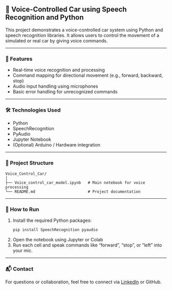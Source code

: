 
## 🚗 Voice-Controlled Car using Speech Recognition and Python

This project demonstrates a voice-controlled car system using Python and speech recognition libraries. It allows users to control the movement of a simulated or real car by giving voice commands.

---

### 📌 Features
- Real-time voice recognition and processing
- Command mapping for directional movement (e.g., forward, backward, stop)
- Audio input handling using microphones
- Basic error handling for unrecognized commands

---

### 🛠️ Technologies Used
- Python
- SpeechRecognition
- PyAudio
- Jupyter Notebook
- (Optional) Arduino / Hardware integration

---

### 📁 Project Structure
```
Voice_Control_Car/
│
├── Voice_control_car_model.ipynb   # Main notebook for voice processing
└── README.md                       # Project documentation
```

---

### 🚀 How to Run
1. Install the required Python packages:
   ```bash
   pip install SpeechRecognition pyaudio
   ```
2. Open the notebook using Jupyter or Colab
3. Run each cell and speak commands like “forward”, “stop”, or “left” into your mic.

---

### 📬 Contact
For questions or collaboration, feel free to connect via [LinkedIn](https://www.linkedin.com/in/salha-maatouk/) or GitHub.

